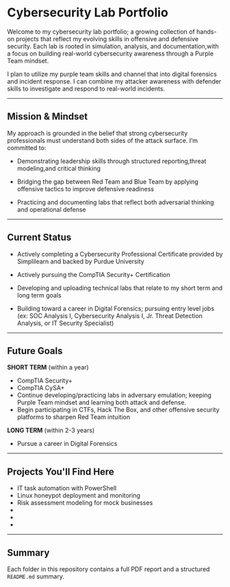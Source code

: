# Cybersecurity Lab Portfolio

Welcome to my cybersecurity lab portfolio; a growing collection of hands-on projects that reflect my evolving skills in offensive and defensive security. Each lab is rooted in simulation, analysis, and documentation,with a focus on building real-world cybersecurity awareness through a Purple Team mindset. 

I plan to utilize my purple team skills and channel that into digital forensics and incident response. I can combine my attacker awareness with defender skills to investigate and respond to real-world incidents.

---

## Mission & Mindset

My approach is grounded in the belief that strong cybersecurity professionals must understand both sides of the attack surface. I’m committed to:

- Demonstrating leadership skills through structured reporting,threat modeling,and critical thinking

- Bridging the gap between Red Team and Blue Team by applying offensive tactics to improve defensive readiness

- Practicing and documenting labs that reflect both adversarial thinking and operational defense

---

## Current Status

- Actively completing a Cybersecurity Professional Certificate provided by Simplilearn and backed by Purdue University

- Actively pursuing the CompTIA Security+ Certification

- Developing and uploading technical labs that relate to my short term and long term goals

- Building toward a career in Digital Forensics; pursuing entry level jobs (ex: SOC Analysis I, Cybersecurity Analysis I, Jr. Threat Detection Analysis, or IT Security Specialist)

---

## Future Goals

**SHORT TERM** (within a year)

- CompTIA Security+
- CompTIA CySA+
- Continue developing/practicing labs in adversary emulation; keeping Purple Team mindset and learning both attack and defense.
- Begin participating in CTFs, Hack The Box, and other offensive security platforms to sharpen Red Team intuition

**LONG TERM** (within 2-3 years)

- Pursue a career in Digital Forensics

---

## Projects You'll Find Here

- IT task automation with PowerShell  
- Linux honeypot deployment and monitoring   
- Risk assessment modeling for mock businesses
-
-
-

---

## Summary

Each folder in this repository contains a full PDF report and a structured `README.md` summary.
